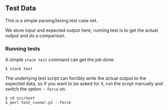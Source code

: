 ## Test Data

This is a simple parsing/lexing test case set.

We store input and expected output here, running test is to get the actual
output and do a comparison.

### Running tests

A simple `stack test` command can get the job done.

```shell
$ stack test
```

The underlying test script can forcibly write the actual output to the expected
data, so if you want to be asked for it, run the script manually and switch the
option `--force` on.

```shell
$ cd src/test
$ perl test_runner.pl --force
```
